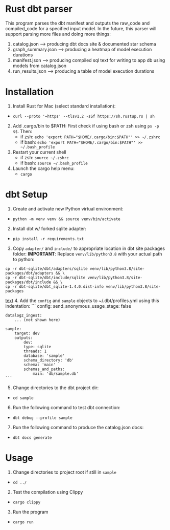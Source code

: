 # Rust dbt parser
This program parses the dbt manifest and outputs the raw_code and compiled_code for a specified input model.
In the future, this parser will support parsing more files and doing more things:

1. catalog.json --> producing dbt docs site & documented star schema
2. graph_summary.json --> producing a heatmap of model execution durations
3. manifest.json --> producing compiled sql text for writing to app db using models from catalog.json
4. run_results.json --> producing a table of model execution durations

# Installation
1. Install Rust for Mac (select standard installation): 
- `curl --proto '=https' --tlsv1.2 -sSf https://sh.rustup.rs | sh`
2. Add .cargo/bin to $PATH:
    First check if using bash or zsh using `ps -p $$`.
    Then:
    - if zsh: `echo 'export PATH="$HOME/.cargo/bin:$PATH"' >> ~/.zshrc`
    - if bash: `echo 'export PATH="$HOME/.cargo/bin:$PATH"' >> ~/.bash_profile`
3. Restart your current shell
    - if zsh: `source ~/.zshrc`
    - if bash: `source ~/.bash_profile`
4. Launch the cargo help menu:
    - `cargo`

# dbt Setup
1. Create and activate new Python virtual environment: 
- `python -m venv venv && source venv/bin/activate`
2. Install dbt w/ forked sqlite adapter: 
- `pip install -r requirements.txt`
3. Copy `adapter/` and `include/` to appropriate location in dbt site packages folder:
**IMPORTANT**: Replace `venv/lib/python3.8` with your actual path to python:
```
cp -r dbt-sqlite/dbt/adapters/sqlite venv/lib/python3.8/site-packages/dbt/adapters && \
cp -r dbt-sqlite/dbt/include/sqlite venv/lib/python3.8/site-packages/dbt/include && \
cp -r dbt-sqlite/dbt_sqlite-1.4.0.dist-info venv/lib/python3.8/site-packages
```

[text](sample/venv2/lib/python3.8/site-packages/dbt_sqlite-1.4.0.dist-info)
4. Add the `config` and `sample` objects to ~/.dbt/profiles.yml using this indentation:
    ```
    config:
        send_anonymous_usage_stage: false
    
    datalogz_ingest:
        ... (not shown here)
    
    sample:
        target: dev
        outputs:
            dev:
            type: sqlite
            threads: 1
            database: 'sample'
            schema_directory: 'db'
            schema: 'main'
            schemas_and_paths:
                main: 'db/sample.db'
    ```
5. Change directories to the dbt project dir:
- `cd sample`
6. Run the following command to test dbt connection:
- `dbt debug --profile sample`
7. Run the following command to produce the catalog.json docs:
- `dbt docs generate`

# Usage
1. Change directories to project root if still in `sample`
- `cd ../`
2. Test the compilation using Clippy
- `cargo clippy`
3. Run the program
- `cargo run`